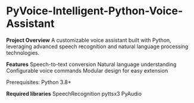 # PyVoice-Intelligent-Python-Voice-Assistant

**Project Overview**
A customizable voice assistant built with Python, leveraging advanced speech recognition and natural language processing technologies.

**Features**
Speech-to-text conversion
Natural language understanding
Configurable voice commands
Modular design for easy extension

Prerequisites: Python 3.8+

**Required libraries**
SpeechRecognition
pyttsx3
PyAudio
